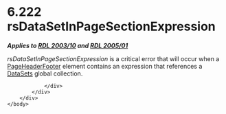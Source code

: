 <html dir="LTR" xmlns:mshelp="http://msdn.microsoft.com/mshelp" xmlns:ddue="http://ddue.schemas.microsoft.com/authoring/2003/5" xmlns:xlink="http://www.w3.org/1999/xlink" xmlns:tool="http://www.microsoft.com/tooltip">
    <head>
        <meta http-equiv="Content-Type" content="text/html; CHARSET=utf-8"></meta>
        <meta name="save" content="history"></meta>
        <title>6.222 rsDataSetInPageSectionExpression</title>
        <xml>
            <mshelp:toctitle title="6.222 rsDataSetInPageSectionExpression"></mshelp:toctitle>
            <mshelp:rltitle title="[MS-RDL]: rsDataSetInPageSectionExpression"></mshelp:rltitle>
            <mshelp:keyword index="A" term="dcee0787-7666-401c-ad7d-0af003747861"></mshelp:keyword>
            <mshelp:attr name="DCSext.ContentType" value="open specification"></mshelp:attr>
            <mshelp:attr name="AssetID" value="dcee0787-7666-401c-ad7d-0af003747861"></mshelp:attr>
            <mshelp:attr name="TopicType" value="kbRef"></mshelp:attr>
            <mshelp:attr name="DCSext.Title" value="[MS-RDL]: rsDataSetInPageSectionExpression" />
        </xml>
    </head>
    <body>
        <div id="header">
            <h1 class="heading">6.222 rsDataSetInPageSectionExpression</h1>
        </div>
        <div id="mainSection">
            <div id="mainBody">
                <div id="allHistory" class="saveHistory"></div>
                <div id="sectionSection0" class="section" name="collapseableSection">
                    

<p><b><i>Applies to </i></b><a href="a7e2ad00-07c8-4f6d-80ab-3ad55df7b233.md"><b><i>RDL 2003/10</i></b></a><b><i>
and </i></b><a href="3ebe2912-4958-4832-b391-cad1f5e13338.md"><b><i>RDL 2005/01</i></b></a></p>

<p><i>rsDataSetInPageSectionExpression</i> is a critical error
that will occur when a <a href="ddc35223-1cb6-4136-823b-e72a3d12e1f9.md">PageHeaderFooter</a>
element contains an expression that references a <a href="04877363-bae8-48ab-9de0-409b2ac6d914.md">DataSets</a> global
collection.</p>


                </div>
            </div>
        </div>
    </body>
</html>